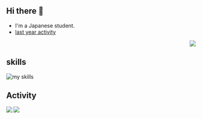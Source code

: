 ## Hi there 👋
- I'm a Japanese student.
- [last year activity](https://note.com/saika78/n/ncc254fab87c9)

<div align="right">
  <img src="https://komarev.com/ghpvc/?username=Yukkurisiteikitai" />
</div>

## skills  
<img alt="my skills" src="https://skillicons.dev/icons?theme=dark&perline=6&i=html,css,js,bootstrap,python,flask,bash,git,github,docker,aws,blender,vscode" />


## Activity
<a href="https://github.com/anuraghazra/github-readme-stats">
  <img align="left" src="https://github-readme-stats.vercel.app/api?username=Yukkurisiteikitai&count_private=true&show_icons=true" />
</a>
<a href="https://github.com/anuraghazra/github-readme-stats">
  <img align="left" src="https://github-readme-stats.vercel.app/api/top-langs/?username=Yukkurisiteikitai&count_private=true" />
</a>
<br>
<!--
**Yukkurisiteikitai/Yukkurisiteikitai** is a ✨ _special_ ✨ repository because its `README.md` (this file) appears on your GitHub profile.

Here are some ideas to get you started:

- 🔭 I’m currently working on ...
- 🌱 I’m currently learning ...
- 👯 I’m looking to collaborate on ...
- 🤔 I’m looking for help with ...
- 💬 Ask me about ...
- 📫 How to reach me: ...
- 😄 Pronouns: ...
- ⚡ Fun fact: ...
-->
